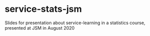 # service-stats-jsm
Slides for presentation about service-learning in a statistics course, presented at JSM in August 2020

